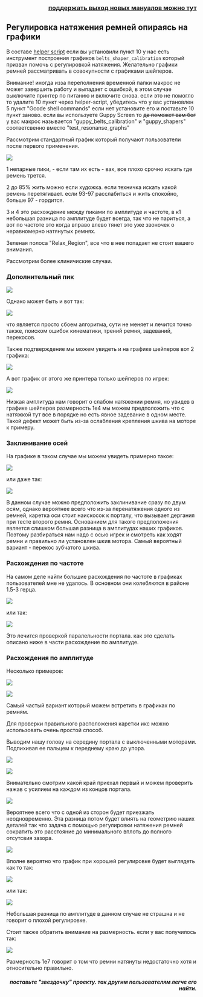 <h3 align="right"><a href="https://pay.cloudtips.ru/p/f84bf0b2" target="_blank">поддержать выход новых мануалов можно тут</a></h3>


<h2>Регулировка натяжения ремней опираясь на графики</h2>

В составе [helper script](https://guilouz.github.io/Creality-Helper-Script-Wiki/helper-script/helper-script-installation/) если вы установили пункт 10  у нас есть  инструмент построения графиков `belts_shaper_calibration` который призван помочь с регулировкой натяжения. Желательно графики ремней рассматривать в совокупности с графиками шейперов.

Внимание! иногда изза переполнения временной папки макрос не может завершить работу и выпадает с ошибкой, в этом случае выключите принтер по питанию и включите снова. если это не помогло то удалите 10 пункт через helper-script, убедитесь что у вас установлен 5 пункт "Gcode shell commands" если нет установите его и поставьте 10 пункт заново.  если вы используете Guppy Screen то ~~да поможет вам бог~~ у вас макрос называется "guppy_belts_calibration" и "guppy_shapers" соответсвенно вместо "test_resonanse_graphs"  

Рассмотрим стандартный график который получают пользователи после первого применения.  

![](/version_config/belts_test.jpg)

1 непарные пики,  - если там их  есть - вах, все плохо срочно искать где ремень трется. 

2 до 85% жить можно если художка.  если техничка искать какой ремень перетягивает. если 93-97 расслабиться и жить спокойно, больше 97  - гордится. 

3 и 4 это расхождение между пиками по амплитуде и частоте, в к1 небольшая разница по амплитуде будет всегда, так что не париться, а вот по частоте это когда вправо влево тянет это уже звоночек о неравномерно натянутых ремнях.

Зеленая полоса "Relax_Region", все что в нее попадает не стоит вашего внимания.

Рассмотрим более клиничиские случаи.

<h3>Дополнительный пик</h3>

![](belts_11.png)

Однако может быть и вот так:

![](belts_1.jpg)

что является просто сбоем алгоритма, сути не меняет и лечится точно также, поиском ошибок кинематики, трений ремня, задеваний, перекосов.

Также подтверждение мы можем увидеть и на графике шейперов вот 2 графика:

![](belts_corn.jpg)

А вот график от этого же принтера только шейперов по игрек:

![](belts_corn_shaper.jpg)

Низкая амплитуда нам говорит о слабом натяжении ремня, но увидев в графике шейперов размерность 1е4 мы можем предположить что с натяжкой тут все в порядке но есть явное задевание в одном месте.  Такой дефект может быть из-за ослабления  крепления шкива на моторе к примеру.

<h3>Заклинивание осей</h3>

На графике в таком случае мы можем увидеть примерно такое:

![](belts_klin.jpg)

или даже так:

![](belts_klin_2axis.jpg)

 В данном случае можно предположить заклинивание сразу по двум осям,  однако вероятнее всего что из-за перенатяжения одного из ремней, каретка оси стоит наискосок к порталу, что вызывает дергания при тесте второго ремня.  Основанием для такого предположения является слишком большая разница в амплитудах наших графиков. Поэтому разбираться нам надо с осью игрек и смотреть как ходят ремни и правильно ли установлен шкив мотора.  Самый вероятный вариант - перекос зубчатого шкива.

<h3>Расхождения по частоте</h3>

На самом деле найти большие расхождения по частоте в графиках пользователей мне не удалось.  В основном они колеблются в районе 1.5-3 герца. 

![](belts_freq.jpg)

или так: 

![](belts_freq3.jpg)

Это лечится проверкой паралельности портала. как это сделать описано ниже в части расхождение по амплитуде.

<h3>Расхождения по амплитуде</h3>

Несколько примеров:

![](belts_amplitude_2.jpg)

![](belts_amplitude1.png)

Самый частый вариант который можем встретить в графиках по ремням.

Для проверки правильного расположения каретки икс можно использовать очень простой способ.  



Выводим нашу голову на середину портала с выключенными моторами.  Подпихивая ее пальцем к переднему краю до упора.

![](n1.jpg)

![](n2.jpg)

Внимательно смотрим какой край приехал первый и можем проверить нажав с усилием на каждом из концов портала. 

![](n3.jpg)

Вероятнее всего что с одной из сторон будет приезжать неодновременно.  Эта разница потом будет влиять на геометрию наших деталей так что задача с помощью регулировки натяжения ремней сократить это расстояние до минимального вплоть до полного отсутсвия зазора. 

![](srew.jpg)

Вполне вероятно что график при хорошей регулировке будет выглядеть как то так:

![](belts_good.png)

или так:

![](belts_good2.png)

Небольшая разница по амплитуде в данном случае не страшна и не говорит о плохой регулировке.

Стоит также обратить внимание на размерность. если у вас получилось так: 

![](belts_ron.jpg)

Размерность 1е7 говорит о том что ремни натянуты недостаточно хотя и относительно правильно. 

<h5 align="right">поставьте "звездочку" проекту. так другим пользователям легче его найти.</h5>